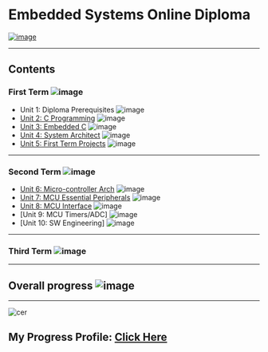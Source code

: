 # Embedded Systems Online Diploma

[![image](https://drive.google.com/uc?export=view&id=1Bcpl5OGMCVsqHlF52MFKXuOHNEaKHi92)](https://www.learn-in-depth.com/)


---

## Contents

### First Term ![image](https://progress-bar.dev/100/?title=Done)

- Unit 1: Diploma Prerequisites ![image](https://progress-bar.dev/100/?title=No_Assignments&color=bababa)
- [Unit 2: C Programming](https://github.com/aliabooof/embedded_System_Online_Diploma/tree/main/First%20term/unit2) ![image](https://progress-bar.dev/100/)
- [Unit 3: Embedded C](https://github.com/aliabooof/embedded_System_Online_Diploma/tree/main/First%20term/unit3) ![image](https://progress-bar.dev/100/)
- [Unit 4: System Architect](https://github.com/aliabooof/embedded_System_Online_Diploma/tree/main/First%20term/unit4) ![image](https://progress-bar.dev/100/)
- [Unit 5: First Term Projects](https://github.com/aliabooof/embedded_System_Online_Diploma/tree/main/First%20term/First%20term%20projects) ![image](https://progress-bar.dev/100/)

---

### Second Term ![image](https://progress-bar.dev/100/?title=In_Progress&color=ff00ff)
- [Unit 6:  Micro-controller Arch](https://github.com/aliabooof/embedded_System_Online_Diploma/tree/main/Second%20tem/unit%206) ![image](https://progress-bar.dev/100/)
- [Unit 7:  MCU Essential Peripherals](https://github.com/aliabooof/embedded_System_Online_Diploma/tree/main/Second%20tem/unit%207) ![image](https://progress-bar.dev/100/)
- [Unit 8:  MCU Interface](https://github.com/aliabooof/embedded_System_Online_Diploma/tree/main/Second%20tem/unit%208) ![image](https://progress-bar.dev/100/)
- [Unit 9:  MCU Timers/ADC] ![image](https://progress-bar.dev/0/)
- [Unit 10: SW Engineering] ![image](https://progress-bar.dev/0/)
---

### Third Term ![image](https://progress-bar.dev/0/?title=In_Progress&color=ff00ff)

---

## Overall progress ![image](https://progress-bar.dev/1/?scale=3&title=Terms&suffix=&width=230&color=aa00ff)

---


![cer](https://github.com/aliabooof/embedded_System_Online_Diploma/assets/62174374/002a125a-4f4b-4d56-a8a1-1a6fb0f04f59)


## My Progress Profile: [Click Here](https://www.learn-in-depth.com/online-diploma/aliabooof42%40gmail.com)
